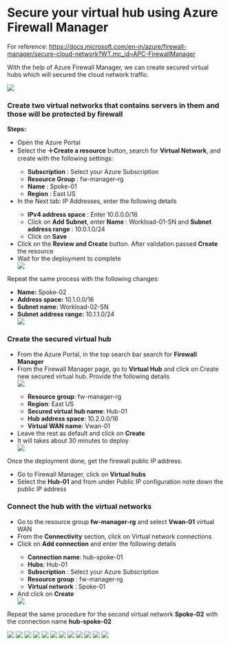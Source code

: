 # Secure your virtual hub using Azure Firewall Manager

For reference: https://docs.microsoft.com/en-in/azure/firewall-manager/secure-cloud-network?WT.mc_id=APC-FirewallManager


With the help of Azure Firewall Manager, we can create secured virtual hubs which will secured the cloud network traffic.

<img src="Images/secure-cloud-network.png">

<h3>Create two virtual networks that contains servers in them and those will be protected by firewall</h3>

<b>Steps:</b>

<ul>
  <li>Open the Azure Portal</li>
  <li>Select the <b>＋Create a resource</b> button, search for <b>Virtual Network</b>, and create with the following settings:</li>
  <ul>
    <li><b>Subscription</b> : Select your Azure Subscription</li>
    <li><b>Resource Group</b> : fw-manager-rg</li>
    <li><b>Name</b> : Spoke-01</li>
    <li><b>Region</b> : East US</li>
  </ul>
  <li>In the Next tab: IP Addresses, enter the following details</li>
  <ul>
    <li><b>IPv4 address space</b> : Enter 10.0.0.0/16</li>
    <li>Click on <b>Add Subnet</b>, enter <b>Name</b> : Workload-01-SN and <b>Subnet address range</b> : 10.0.1.0/24</li>
    <li>Click on <b>Save</b></li>
  </ul>
  <li>Click on the <b>Review and Create</b> button. After validation passed <b>Create</b> the resource </li>
  <li>Wait for the deployment to complete</li>
  
  <img src="Images/Firewall 1.png">
 </ul>
 
Repeat the same process with the following changes:
<ul>
  <li><b>Name:</b> Spoke-02</li>
  <li><b>Address space:</b> 10.1.0.0/16</li>
  <li><b>Subnet name:</b> Workload-02-SN</li>
  <li><b>Subnet address range:</b> 10.1.1.0/24</li>
  
  <img src="Images/Firewall 2.png">
</ul>

<h3>Create the secured virtual hub</h3>
 
<ul>
  <li>From the Azure Portal, in the top search bar search for <b>Firewall Manager</b></li>
  <li>From the Firewall Manager page, go to <b>Virtual Hub</b> and click on Create new secured virtual hub. Provide the following details</li>
  
  <img src="Images/Firewall 3.png">
  <ul>
    <li><b>Resource group</b>: fw-manager-rg</li>
    <li><b>Region</b>: East US</li>
    <li><b>Secured virtual hub name</b>: Hub-01</li>
    <li><b>Hub address space</b>: 10.2.0.0/16</li>
    <li><b>Virtual WAN name</b>: Vwan-01</li>
  </ul>
  <li>Leave the rest as default and click on <b>Create</b></li>
  <li>It will takes about 30 minutes to deploy</li>
  
  <img src="Images/Firewall 4.png">
</ul>

Once the deployment done, get the firewall public IP address.
<ul>
  <li>Go to Firewall Manager, click on <b>Virtual hubs</b></li>
  <li>Select the <b>Hub-01</b> and from under Public IP configuration note down the public IP address</li>
</ul>

<h3>Connect the hub with the virtual networks</h3>

<ul>
  <li>Go to the resource group <b>fw-manager-rg</b> and select <b>Vwan-01</b> virtual WAN</li>
  <li>From the <b>Connectivity</b> section, click on Virtual network connections</li>
  <li>Click on <b>Add connection</b> and enter the following details</li>
  <ul>
    <li><b>Connection name</b>: hub-spoke-01</li>
    <li><b>Hubs</b>: Hub-01</li>
    <li><b>Subscription</b> : Select your Azure Subscription</li>
    <li><b>Resource group</b> : fw-manager-rg</li>
    <li><b>Virtual network</b> : Spoke-01</li>
  </ul>
  <li>And click on <b>Create</b></li>
  
  <img src="Images/Firewall 5.png">
</ul>

Repeat the same procedure for the second virtual network <b>Spoke-02</b> with the connection name <b>hub-spoke-02</b>

<img src="Images/Firewall 6.png">

<img src="Images/Firewall 7.png">

<img src="Images/Firewall 8.png">

<img src="Images/Firewall 9.png">

<img src="Images/Firewall 10.png">

<img src="Images/Firewall 11.png">

<img src="Images/Firewall 12.png">

<img src="Images/Firewall 13.png">

<img src="Images/Firewall 14.png">

<img src="Images/Firewall 15.png">

<img src="Images/Firewall 16.png">

<img src="Images/Firewall 17.png">

    
 
